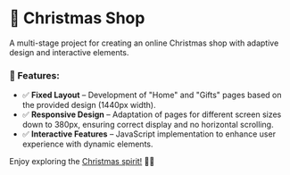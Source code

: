 # 🎄 Christmas Shop  

A multi-stage project for creating an online Christmas shop with adaptive design and interactive elements.  

### 📌 Features:  
- ✅ **Fixed Layout** – Development of "Home" and "Gifts" pages based on the provided design (1440px width).  
- ✅ **Responsive Design** – Adaptation of pages for different screen sizes down to 380px, ensuring correct display and no horizontal scrolling.  
- ✅ **Interactive Features** – JavaScript implementation to enhance user experience with dynamic elements.  

Enjoy exploring the [Christmas spirit!](https://mironvvvv.github.io/rs-school-project/christmas-shop/home.html) 🎁✨
